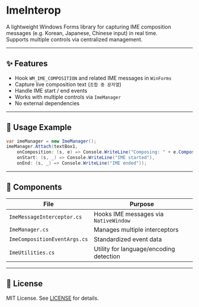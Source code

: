 # ImeInterop

A lightweight Windows Forms library for capturing IME composition messages (e.g. Korean, Japanese, Chinese input) in real time.  
Supports multiple controls via centralized management.

---

## ✨ Features

- Hook `WM_IME_COMPOSITION` and related IME messages in `WinForms`
- Capture live composition text (`조합 중 문자열`)
- Handle IME start / end events
- Works with multiple controls via `ImeManager`
- No external dependencies

---

## 🔧 Usage Example

```csharp
var imeManager = new ImeManager();
imeManager.Attach(textBox1,
    onComposition: (s, e) => Console.WriteLine("Composing: " + e.CompositionText),
    onStart: (s, _) => Console.WriteLine("IME started"),
    onEnd: (s, _) => Console.WriteLine("IME ended"));
```

---

## 🧩 Components

| File | Purpose |
|------|---------|
| `ImeMessageInterceptor.cs` | Hooks IME messages via `NativeWindow` |
| `ImeManager.cs` | Manages multiple interceptors |
| `ImeCompositionEventArgs.cs` | Standardized event data |
| `ImeUtilities.cs` | Utility for language/encoding detection |

---

## 📜 License

MIT License. See [LICENSE](./LICENSE) for details.
